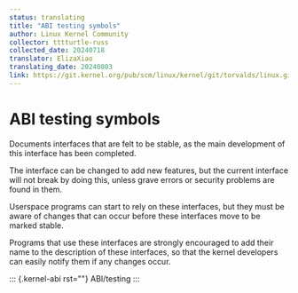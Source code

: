 ```yaml
---
status: translating
title: "ABI testing symbols"
author: Linux Kernel Community
collector: tttturtle-russ
collected_date: 20240718
translator: ElizaXiao
translating_date: 20240803
link: https://git.kernel.org/pub/scm/linux/kernel/git/torvalds/linux.git/tree/Documentation/admin-guide/abi-testing.rst
---
```


# ABI testing symbols

Documents interfaces that are felt to be stable, as the main development
of this interface has been completed.

The interface can be changed to add new features, but the current
interface will not break by doing this, unless grave errors or security
problems are found in them.

Userspace programs can start to rely on these interfaces, but they must
be aware of changes that can occur before these interfaces move to be
marked stable.

Programs that use these interfaces are strongly encouraged to add their
name to the description of these interfaces, so that the kernel
developers can easily notify them if any changes occur.

::: {.kernel-abi rst=""}
ABI/testing
:::
